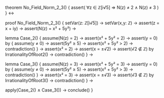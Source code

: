 theorem No_Field_Norm_2_3() {
  assert(
    ∀z ∈ ℤ[i√5] ⇒ N(z) ≠ 2 ∧ N(z) ≠ 3
  )
} ↔

proof No_Field_Norm_2_3() {
  setVar(z: ℤ[i√5]) →
  setVar(x,y: ℤ) →
  assert(z = x + iy) →
  assert(N(z) = x² + 5y²) →
  
  lemma Case_2() {
    assume(N(z) = 2) →
    assert(x² + 5y² = 2) →
    assert(y = 0) by {
      assume(y ≠ 0) →
      assert(5y² ≥ 5) →
      assert(x² + 5y² > 2) →
      contradiction()
    } →
    assert(x² = 2) →
    assert(x = ±√2) →
    assert(√2 ∉ ℤ) by IrrationalityOfRoot2() →
    contradiction()
  } →

  lemma Case_3() {
    assume(N(z) = 3) →
    assert(x² + 5y² = 3) →
    assert(y = 0) by {
      assume(y ≠ 0) →
      assert(5y² ≥ 5) →
      assert(x² + 5y² > 3) →
      contradiction()
    } →
    assert(x² = 3) →
    assert(x = ±√3) →
    assert(√3 ∉ ℤ) by IrrationalityOfRoot3() →
    contradiction()
  } →
  
  apply(Case_2() ∧ Case_3()) →
  conclude()
}